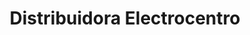 ---
title: "Distribuidora Electrocentro"
url: /usulutan/distribuidora-electrocentro/
shop: general
---